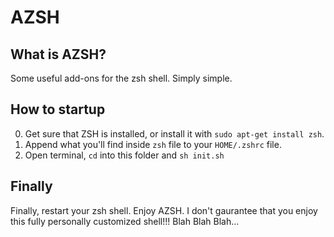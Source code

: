 # AZSH

## What is AZSH?
Some useful add-ons for the zsh shell.
Simply simple.

## How to startup
0) Get sure that ZSH is installed, or install it with `sudo apt-get install zsh`.
1) Append what you'll find inside `zsh` file to your `HOME/.zshrc` file.
2) Open terminal, `cd` into this folder and `sh init.sh`

## Finally
Finally, restart your zsh shell. Enjoy AZSH.
I don't gaurantee that you enjoy this fully personally customized shell!!!
Blah Blah Blah...
